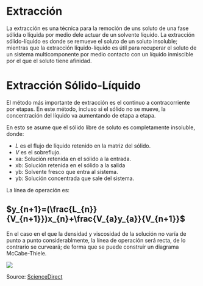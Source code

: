 

# **Extracción**

La extracción es una técnica para la remoción de uns soluto de una fase sólida o líquida por medio dele actuar de un solvente líquido. La extracción sólido-líquido es donde se remueve el soluto de un soluto insoluble; mientras que la extracción líquido-líquido es útil para recuperar el soluto de un sistema multicomponente por medio contacto con un líquido inmiscible por el que el soluto tiene afinidad. 

# **Extracción Sólido-Líquido**

El método más importante de extracción es el continuo a contracorriente por etapas. En este método, incluso si el sólido no se mueve, la concentración del líquido va aumentando de etapa a etapa.

En esto se asume que el sólido libre de soluto es completamente insoluble, donde: 
* *L* es el flujo de líquido retenido en la matriz del sólido.
* *V* es el sobreflujo.
* xa: Solución retenida en el sólido a la entrada.
* xb: Solución retenida en el sólido a la salida
* yb: Solvente fresco que entra al sistema.
* yb: Solución concentrada que sale del sistema.

La línea de operación es: 
## $y_{n+1}=(\frac{L_{n}}{V_{n+1}})x_{n}+\frac{V_{a}y_{a}}{V_{n+1}}$

En el caso en el que la densidad y viscosidad de la solución no varía de punto a punto considerablmente, la línea de operación será recta, de lo contrario se curveará; de forma que se puede construir un diagrama McCabe-Thiele.

 ![](https://ars.els-cdn.com/content/image/3-s2.0-B9780123725066000046-f14-04-9780123725066.gif)

Source: [ScienceDirect](https://www.sciencedirect.com/science/article/abs/pii/B9780123725066000046)
  

